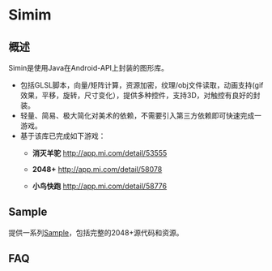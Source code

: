 Simim
========
概述
--------
Simin是使用Java在Android-API上封装的图形库。

* 包括GLSL脚本，向量/矩阵计算，资源加密，纹理/obj文件读取，动画支持(gif效果，平移，旋转，尺寸变化），提供多种控件，支持3D，对触控有良好的封装。
* 轻量、简易、极大简化对美术的依赖，不需要引入第三方依赖即可快速完成一游戏。
* 基于该库已完成如下游戏：
    * **消灭羊驼**
        http://app.mi.com/detail/53555

    * **2048+**
        http://app.mi.com/detail/58078
        
    * **小鸟快跑**
        http://app.mi.com/detail/58776
        

Sample
--------
提供一系列[Sample](https://github.com/neuoZhuo/Simim-Sample)，包括完整的2048+源代码和资源。

FAQ
--------
